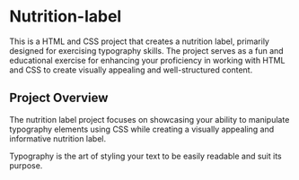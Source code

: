 # Nutrition-label

This is a HTML and CSS project that creates a nutrition label, primarily designed for exercising typography skills. The project serves as a fun and educational exercise for enhancing your proficiency in working with HTML and CSS to create visually appealing and well-structured content.

## Project Overview
The nutrition label project focuses on showcasing your ability to manipulate typography elements using CSS while creating a visually appealing and informative nutrition label.

Typography is the art of styling your text to be easily readable and suit its purpose.
